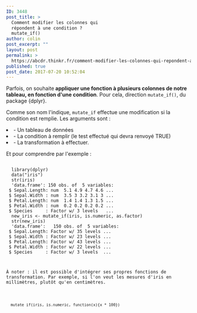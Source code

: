 ```yaml
---
ID: 3448
post_title: >
  Comment modifier les colonnes qui
  répondent à une condition ?
  mutate_if()
author: colin
post_excerpt: ""
layout: post
permalink: >
  https://abcdr.thinkr.fr/comment-modifier-les-colonnes-qui-repondent-a-une-condition-mutate_if/
published: true
post_date: 2017-07-20 10:52:04
---
```

<p>Parfois, on souhaite<strong> appliquer une fonction à plusieurs colonnes de notre tableau, en fonction d'une condition</strong>. Pour cela, direction <code>mutate_if()</code>, du package {dplyr}.</p>
<p>Comme son nom l'indique, <code>mutate_if</code> effectue une modification si la condition est remplie. Les arguments sont :
<li> - Un tableau de données </li>
<li> - La condition à remplir (le test effectué qui devra renvoyé TRUE) </li>
<li> - La transformation à effectuer.</li></p>
<p>Et pour comprendre par l'exemple :</p>
<p><pre><code>
  library(dplyr)
  data("iris")
  str(iris)
  'data.frame':	150 obs. of  5 variables:
 $ Sepal.Length: num  5.1 4.9 4.7 4.6 ...
 $ Sepal.Width : num  3.5 3 3.2 3.1 3 ...
 $ Petal.Length: num  1.4 1.4 1.3 1.5 ...
 $ Petal.Width : num  0.2 0.2 0.2 0.2 ...
 $ Species     : Factor w/ 3 levels   ...
  new_iris &lt;- mutate_if(iris, is.numeric, as.factor)
  str(new_iris)
  &#039;data.frame&#039;:	150 obs. of  5 variables:
 $ Sepal.Length: Factor w/ 35 levels ...
 $ Sepal.Width : Factor w/ 23 levels ...
 $ Petal.Length: Factor w/ 43 levels ...
 $ Petal.Width : Factor w/ 22 levels ...
 $ Species     : Factor w/ 3 levels  ...
</pre></p>
<p>À noter : il est possible d'intégrer ses propres fonctions de transformation. Par exemple, si l'on veut les mesures d'iris en millimètres, plutôt qu'en centimètres.</p>
<p><pre><code>
  mutate_if(iris, is.numeric, function(x){x * 100})
</pre></p>